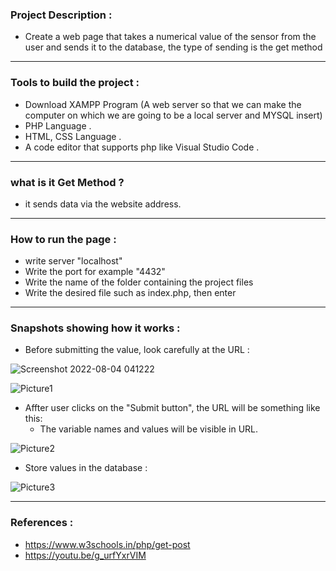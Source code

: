  ### Project Description :
 
 - Create a web page that takes a numerical value of the sensor from the user and sends it to the database, the type of sending is the get method 
------------------------------------------
### Tools to build the project :

* Download XAMPP Program (A web server so that we can make the computer on which we are going to be a local server and MYSQL insert)
* PHP Language .
* HTML, CSS Language .
* A code editor that supports php like Visual Studio Code .
------------------------------
### what is it Get Method ?

* it sends data via the website address.
------------------------------------
### How to run the page :

* write server "localhost"
* Write the port for example "4432"
* Write the name of the folder containing the project files
* Write the desired file such as index.php, then enter
-----------------------------------
### Snapshots showing how it works :

* Before submitting the value, look carefully at the URL :

![Screenshot 2022-08-04 041222](https://user-images.githubusercontent.com/103388162/182741441-37704987-7ba3-4c48-b9bc-3dc13d48f3a5.jpg)

 ![Picture1](https://user-images.githubusercontent.com/103388162/182736915-e4938c49-ed24-4af1-bf3d-ca773c1eb8dc.jpg)

* Affter user clicks on the "Submit button", the URL will be something like this:
   * The variable names and values will be visible in URL.
  
![Picture2](https://user-images.githubusercontent.com/103388162/182737477-f1e08a2b-1b8a-48f6-85c3-6e93e19dd820.jpg)

* Store values in the database :

![Picture3](https://user-images.githubusercontent.com/103388162/182738914-d86d1404-f8c4-445e-ae01-b04dfc6743e9.png)

--------------------------------------------------------------

### References :

* https://www.w3schools.in/php/get-post
* https://youtu.be/g_urfYxrVIM


